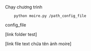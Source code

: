 Chạy chương trình 

        python moire.py /path_config_file
        
        
        
config_file 

[link folder test]

[link file text chứa tên ảnh moire]
